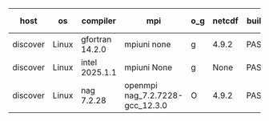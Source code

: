 

| host     | os       | compiler                              | mpi                      | o_g        | netcdf        | build       | u_pass          | u_fail          | s_pass            | s_fail            | e_pass             | e_fail             | nuopc_pass       | nuopc_fail       | artifacts link          |
|----------|----------|---------------------------------------|--------------------------|------------|---------------|-------------|-----------------|-----------------|-------------------|-------------------|--------------------|--------------------|------------------|------------------|-------------------------|
| discover | Linux | gfortran 14.2.0 | mpiuni none  | g | 4.9.2  | PASS | None | None | None | None | None | None | None | None | <a href="https://github.com/esmf-org/esmf-test-artifacts/tree/c5b19e82d1ceb0d1e2bb8693964cc38cbce3c0c4/develop/gfortran/14.2.0/g/mpiuni/none" target="_blank">c5b19e8</a> | 
| discover | Linux | intel 2025.1.1 | mpiuni None  | g | None  | PASS | None | None | None | None | None | None | None | None | <a href="https://github.com/esmf-org/esmf-test-artifacts/tree/60ce92aa03709cd1286fdfb657b1240dc53131bd/develop/intel/2025.1.1/g/mpiuni/None" target="_blank">60ce92a</a> | 
| discover | Linux | nag 7.2.28 | openmpi nag_7.2.7228-gcc_12.3.0  | O | 4.9.2  | PASS | None | None | None | None | None | None | None | None | <a href="https://github.com/esmf-org/esmf-test-artifacts/tree/70b94066333cb757edba7e11ae3a2b8459e224e3/develop/nag/7.2.28/O/openmpi/nag_7.2.7228-gcc_12.3.0" target="_blank">70b9406</a> | 
